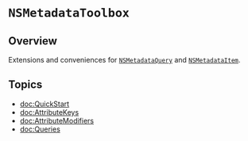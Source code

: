 # ``NSMetadataToolbox``

## Overview

Extensions and conveniences for
[`NSMetadataQuery`](https://developer.apple.com/documentation/foundation/nsmetadataquery)
and
[`NSMetadataItem`](https://developer.apple.com/documentation/foundation/nsmetadataitem)\.


## Topics

- <doc:QuickStart>
- <doc:AttributeKeys>
- <doc:AttributeModifiers>
- <doc:Queries>